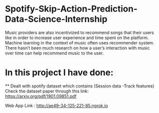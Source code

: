 # Spotify-Skip-Action-Prediction-Data-Science-Internship
Music providers are also incentivized to recommend songs that their users like in order to increase user experience and time spent on the platform. Machine learning in the context of music often uses recommender system. There hasn’t been much research on how a user’s interaction with music over time can help recommend music to the user.

# In this project I have done:

** Dealt with spotify dataset which contains (Session data -Track features)
Check the dataset paper through this link: https://arxiv.org/pdf/1901.09851.pdf 






Web App Link : 
http://ae49-34-125-221-85.ngrok.io

